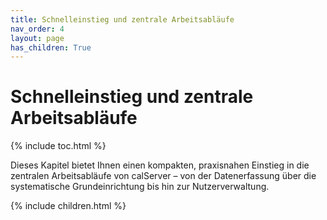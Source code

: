 ```yaml
---
title: Schnelleinstieg und zentrale Arbeitsabläufe
nav_order: 4
layout: page
has_children: True
---
```


# Schnelleinstieg und zentrale Arbeitsabläufe
{% include toc.html %}

Dieses Kapitel bietet Ihnen einen kompakten, praxisnahen Einstieg in die zentralen Arbeitsabläufe von calServer – von der Datenerfassung über die systematische Grundeinrichtung bis hin zur Nutzerverwaltung.

{% include children.html %}
